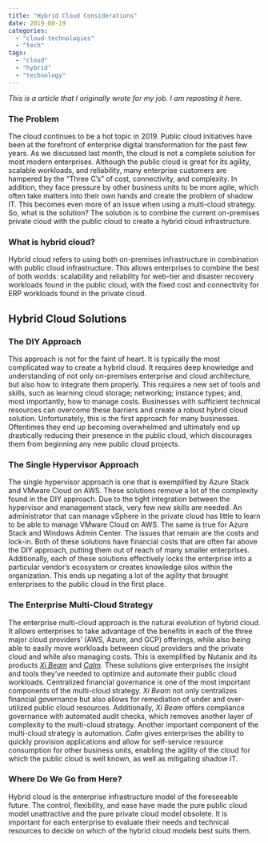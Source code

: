 ```yaml
---
title: "Hybrid Cloud Considerations"
date: 2019-08-19
categories: 
  - "cloud-technologies"
  - "tech"
tags: 
  - "cloud"
  - "hybrid"
  - "technology"
---
```


_This is a article that I originally wrote for my job. I am reposting it here._

### The Problem

The cloud continues to be a hot topic in 2019. Public cloud initiatives have been at the forefront of enterprise digital transformation for the past few years. As we discussed last month, the cloud is not a complete solution for most modern enterprises. Although the public cloud is great for its agility, scalable workloads, and reliability, many enterprise customers are hampered by the “Three C’s” of cost, connectivity, and complexity. In addition, they face pressure by other business units to be more agile, which often take matters into their own hands and create the problem of shadow IT. This becomes even more of an issue when using a multi-cloud strategy. So, what is the solution? The solution is to combine the current on-premises private cloud with the public cloud to create a hybrid cloud infrastructure.

### What is hybrid cloud?

Hybrid cloud refers to using both on-premises infrastructure in combination with public cloud infrastructure. This allows enterprises to combine the best of both worlds: scalability and reliability for web-tier and disaster recovery workloads found in the public cloud, with the fixed cost and connectivity for ERP workloads found in the private cloud.

## Hybrid Cloud Solutions

### The DIY Approach

This approach is not for the faint of heart. It is typically the most complicated way to create a hybrid cloud. It requires deep knowledge and understanding of not only on-premises enterprise and cloud architecture, but also how to integrate them properly. This requires a new set of tools and skills, such as learning cloud storage; networking; instance types; and, most importantly, how to manage costs. Businesses with sufficient technical resources can overcome these barriers and create a robust hybrid cloud solution. Unfortunately, this is the first approach for many businesses. Oftentimes they end up becoming overwhelmed and ultimately end up drastically reducing their presence in the public cloud, which discourages them from beginning any new public cloud projects.

### The Single Hypervisor Approach

The single hypervisor approach is one that is exemplified by Azure Stack and VMware Cloud on AWS. These solutions remove a lot of the complexity found in the DIY approach. Due to the tight integration between the hypervisor and management stack, very few new skills are needed. An administrator that can manage vSphere in the private cloud has little to learn to be able to manage VMware Cloud on AWS. The same is true for Azure Stack and Windows Admin Center. The issues that remain are the costs and lock-in. Both of these solutions have financial costs that are often far above the DIY approach, putting them out of reach of many smaller enterprises. Additionally, each of these solutions effectively locks the enterprise into a particular vendor’s ecosystem or creates knowledge silos within the organization. This ends up negating a lot of the agility that brought enterprises to the public cloud in the first place.

### The Enterprise Multi-Cloud Strategy

The enterprise multi-cloud approach is the natural evolution of hybrid cloud. It allows enterprises to take advantage of the benefits in each of the three major cloud providers’ (AWS, Azure, and GCP) offerings, while also being able to easily move workloads between cloud providers and the private cloud and while also managing costs. This is exemplified by Nutanix and its products [_Xi Beam_](https://www.nutanix.com/products/beam) and [_Calm_](https://www.nutanix.com/products/calm). These solutions give enterprises the insight and tools they’ve needed to optimize and automate their public cloud workloads. Centralized financial governance is one of the most important components of the multi-cloud strategy. _Xi Beam_ not only centralizes financial governance but also allows for remediation of under and over-utilized public cloud resources. Additionally, _Xi Beam_ offers compliance governance with automated audit checks, which removes another layer of complexity to the multi-cloud strategy. Another important component of the multi-cloud strategy is automation. _Calm_ gives enterprises the ability to quickly provision applications and allow for self-service resource consumption for other business units, enabling the agility of the cloud for which the public cloud is well known, as well as mitigating shadow IT.

### Where Do We Go from Here?

Hybrid cloud is the enterprise infrastructure model of the foreseeable future. The control, flexibility, and ease have made the pure public cloud model unattractive and the pure private cloud model obsolete. It is important for each enterprise to evaluate their needs and technical resources to decide on which of the hybrid cloud models best suits them.
